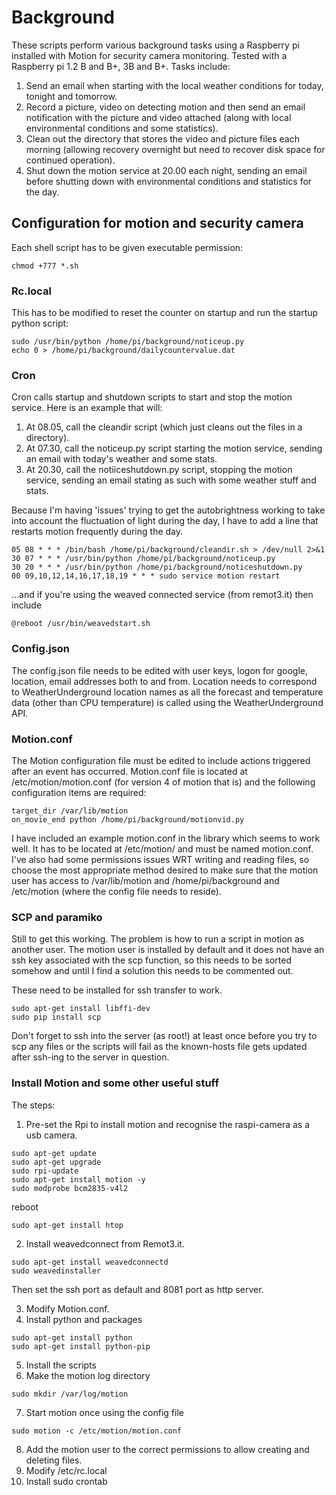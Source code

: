 # Background
These scripts perform various background tasks using a Raspberry pi installed with Motion for security camera monitoring.  Tested with a Raspberry pi 1.2 B and B+, 3B and B+.  Tasks include:
1. Send an email when starting with the local weather conditions for today, tonight and tomorrow.
2. Record a picture, video on detecting motion and then send an email notification with the picture and video attached (along with local environmental conditions and some statistics).
3. Clean out the directory that stores the video and picture files each morning (allowing recovery overnight but need to recover disk space for continued operation).
4. Shut down the motion service at 20.00 each night, sending an email before shutting down with environmental conditions and statistics for the day.

## Configuration for motion and security camera
Each shell script has to be given executable permission:
```
chmod +777 *.sh
```

### Rc.local 
This has to be modified to reset the counter on startup and run the startup python script:
```
sudo /usr/bin/python /home/pi/background/noticeup.py
echo 0 > /home/pi/background/dailycountervalue.dat
```

### Cron 
Cron calls startup and shutdown scripts to start and stop  the motion service.  Here is an example that will:
1. At 08.05, call the cleandir script (which just cleans out the files in a directory).
2. At 07.30, call the noticeup.py script starting the motion service, sending an email with today's weather and some stats. 
3. At 20.30, call the notiiceshutdown.py script, stopping the motion service, sending an email stating as such with some weather stuff and stats.

Because I'm having 'issues' trying to get the autobrightness working to take into account the fluctuation of light during the day, I have to add a line that restarts motion frequently during the day.

```
05 08 * * * /bin/bash /home/pi/background/cleandir.sh > /dev/null 2>&1
30 07 * * * /usr/bin/python /home/pi/background/noticeup.py
30 20 * * * /usr/bin/python /home/pi/background/noticeshutdown.py
00 09,10,12,14,16,17,18,19 * * * sudo service motion restart
```

...and if you're using the weaved connected service (from remot3.it) then include
```
@reboot /usr/bin/weavedstart.sh
```

### Config.json
The config.json file needs to be edited with user keys, logon for google, location, email addresses both to and from.  Location needs to correspond to WeatherUnderground location names as all the forecast and temperature data (other than CPU temperature) is called using the WeatherUnderground API.

### Motion.conf
The Motion configuration file must be edited to include actions triggered after an event has occurred.  Motion.conf file is located at /etc/motion/motion.conf (for version 4 of motion that is) and the following configuration items are required:
```
target_dir /var/lib/motion
on_movie_end python /home/pi/background/motionvid.py
```

I have included an example motion.conf in the library which seems to work well.  It has to be located at /etc/motion/ and must be named motion.conf.  I've also had some permissions issues WRT writing and reading files, so choose the most appropriate method desired to make sure that the motion user has access to /var/lib/motion and /home/pi/background and /etc/motion (where the config file needs to reside).

### SCP and paramiko
Still to get this working.  The problem is how to run a script in motion as another user.  The motion user is installed by default and it does not have an ssh key associated with the scp function, so this needs to be sorted somehow and until I find a solution this needs to be commented out.

These need to be installed for ssh transfer to work.
```
sudo apt-get install libffi-dev
sudo pip install scp
```

Don't forget to ssh into the server (as root!) at least once before you try to scp any files or the scripts will fail as the known-hosts file gets updated after ssh-ing to the server in question.

### Install Motion and some other useful stuff

The steps:

1. Pre-set the Rpi to install motion and recognise the raspi-camera as a usb camera.
```
sudo apt-get update
sudo apt-get upgrade
sudo rpi-update
sudo apt-get install motion -y
sudo modprobe bcm2835-v4l2
```
reboot
```
sudo apt-get install htop
```

2. Install weavedconnect from Remot3.it.

```
sudo apt-get install weavedconnectd
sudo weavedinstaller
```
Then set the ssh port as default and 8081 port as http server.

3. Modify Motion.conf.
4. Install python and packages
```
sudo apt-get install python
sudo apt-get install python-pip
```

5. Install the scripts
6. Make the motion log directory
```
sudo mkdir /var/log/motion
```
7. Start motion once using the config file
```
sudo motion -c /etc/motion/motion.conf
```
8. Add the motion user to the correct permissions to allow creating and deleting files.
9. Modify /etc/rc.local
9. Install sudo crontab
